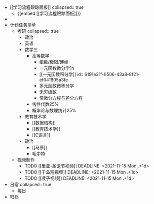 - [[学习流程跟踪面板]]
  collapsed:: true
	- {{embed [[学习流程跟踪面板]]}}
-
- 计划任务清单
	- 考研
	  collapsed:: true
		- 政治
		- 英语
		- 数学三
			- 高等数学
				- 函数/极限/连续
				- 一元函数微分学1h
				- [[一元函数积分学]]
				  id:: 6191e31f-0506-43a8-8f21-ef041805a3fe
				- 多元函数微积分学
				- 无穷级数
				- 常微分方程与差分方程
			- 线性代数25%
			- 概率论与数理统计25%
		- 教育技术学
			- [[数据结构]]
			- [[教育技术学]]
			- [[C语言]]
		- 政治
			- [[马原]]
			- 毛中特
	- 视频制作
		- TODO [[里亚-圣诞节视频]]
		  DEADLINE: <2021-11-15 Mon .+1d>
		- TODO [[千岛短视频]]
		  DEADLINE: <2021-11-15 Mon .+1d>
		- TODO [[凌子视频]]
		  DEADLINE: <2021-11-15 Mon .+1d>
- 日常
  collapsed:: true
	- 每日
- 归档